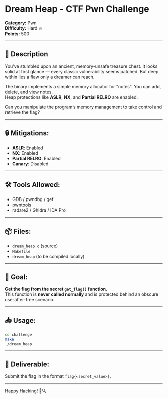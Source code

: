 # Dream Heap - CTF Pwn Challenge

**Category:** Pwn  
**Difficulty:** Hard 🔥  
**Points:** 500  

---

## 📖 Description

You’ve stumbled upon an ancient, memory-unsafe treasure chest. It looks solid at first glance — every classic vulnerability seems patched. But deep within lies a flaw only a dreamer can reach.

The binary implements a simple memory allocator for "notes". You can add, delete, and view notes.  
Heap protections like **ASLR**, **NX**, and **Partial RELRO** are enabled.

Can you manipulate the program’s memory management to take control and retrieve the flag?

---

## 🔒 Mitigations:
- **ASLR**: Enabled  
- **NX**: Enabled  
- **Partial RELRO**: Enabled  
- **Canary**: Disabled  

---

## 🛠️ Tools Allowed:
- GDB / pwndbg / gef
- pwntools
- radare2 / Ghidra / IDA Pro

---

## 📦 Files:
- `dream_heap.c` (source)
- `Makefile`
- `dream_heap` (to be compiled locally)

---

## 🎯 Goal:
**Get the flag from the secret `get_flag()` function.**  
This function is **never called normally** and is protected behind an obscure use-after-free scenario.

---

## 📥 Usage:
```bash
cd challenge
make
./dream_heap
```

---

## 🚀 Deliverable:
Submit the flag in the format `flag{<secret_value>}`.

---

Happy Hacking! 🐍🔍
